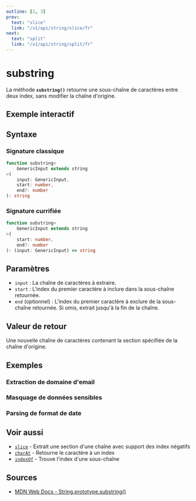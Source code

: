```yaml
---
outline: [2, 3]
prev:
  text: "slice"
  link: "/v1/api/string/slice/fr"
next:
  text: "split"
  link: "/v1/api/string/split/fr"
---
```


# substring

La méthode **`substring()`** retourne une sous-chaîne de caractères entre deux index, sans modifier la chaîne d'origine.

## Exemple interactif

<MonacoTSEditor
  src="/v1/api/string/substring/examples/tryout.doc.ts"
  majorVersion="v1"
  height="200px"
/>

## Syntaxe

### Signature classique

```typescript
function substring<
	GenericInput extends string
>(
	input: GenericInput,
	start: number,
	end?: number
): string
```

### Signature currifiée

```typescript
function substring<
	GenericInput extends string
>(
	start: number,
	end?: number
): (input: GenericInput) => string
```

## Paramètres

- `input` : La chaîne de caractères à extraire.
- `start` : L'index du premier caractère à inclure dans la sous-chaîne retournée.
- `end` (optionnel) : L'index du premier caractère à exclure de la sous-chaîne retournée. Si omis, extrait jusqu'à la fin de la chaîne.

## Valeur de retour

Une nouvelle chaîne de caractères contenant la section spécifiée de la chaîne d'origine.

## Exemples

### Extraction de domaine d'email

<MonacoTSEditor
  	src="/v1/api/string/substring/examples/extractEmailDomain.doc.ts"
  	majorVersion="v1"
	height="500px"
/>

### Masquage de données sensibles

<MonacoTSEditor
  	src="/v1/api/string/substring/examples/maskSensitiveData.doc.ts"
  	majorVersion="v1"
	height="600px"
/>

### Parsing de format de date

<MonacoTSEditor
  	src="/v1/api/string/substring/examples/parseDateFormat.doc.ts"
  	majorVersion="v1"
	height="800px"
/>

## Voir aussi

- [`slice`](/v1/api/string/slice/fr) - Extrait une section d'une chaîne avec support des index négatifs
- [`charAt`](/v1/api/string/charAt/fr) - Retourne le caractère à un index
- [`indexOf`](/v1/api/string/indexOf/fr) - Trouve l'index d'une sous-chaîne

## Sources

- [MDN Web Docs - String.prototype.substring()](https://developer.mozilla.org/fr-FR/docs/Web/JavaScript/Reference/Global_Objects/String/substring)
